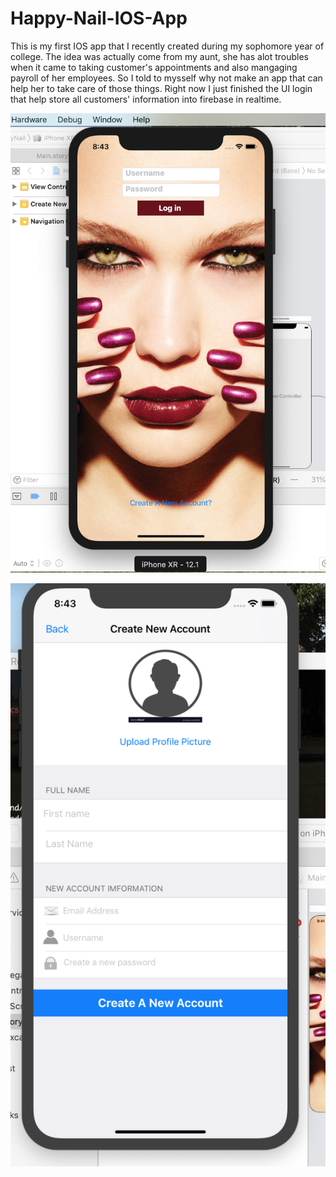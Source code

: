 # Happy-Nail-IOS-App

This is my first IOS app that I recently created during my sophomore year of college. The idea was actually come from my aunt,
she has alot troubles when it came to taking customer's appointments and also mangaging payroll of her employees. So I told to mysself why not make an 
app that can help her to take care of those things. Right now I just finished the UI login that help store all customers' information into firebase in realtime.







![](HappyNail/HappyNail/Image/output2.png)

![](HappyNail/HappyNail/Image/output1.png)
